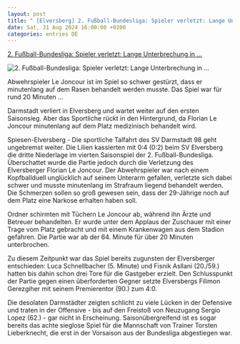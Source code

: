 ```yaml
---
layout: post
title: " [Elversberg] 2. Fußball-Bundesliga: Spieler verletzt: Lange Unterbrechung in ..."
date: Sat, 31 Aug 2024 16:00:00 +0200
categories: entries DE
---
```

[2. Fußball-Bundesliga: Spieler verletzt: Lange Unterbrechung in ...](https://www.mz.de/panorama/spieler-verletzt-lange-unterbrechung-in-elversberg-3908312)

![2. Fußball-Bundesliga: Spieler verletzt: Lange Unterbrechung in ...](https://bmg-images.forward-publishing.io/2024/08/31/308cfe5d-19a6-4121-a374-a6384dd1d79d.jpeg?rect=0%2C128%2C2048%2C1152&w=1024)

Abwehrspieler Le Joncour ist im Spiel so schwer gestürzt, dass er minutenlang auf dem Rasen behandelt werden musste. Das Spiel war für rund 20 Minuten ...

Darmstadt verliert in Elversberg und wartet weiter auf den ersten Saisonsieg. Aber das Sportliche rückt in den Hintergrund, da Florian Le Joncour minutenlang auf dem Platz medizinisch behandelt wird.

Spiesen-Elversberg - Die sportliche Talfahrt des SV Darmstadt 98 geht ungebremst weiter. Die Lilien kassierten mit 0:4 (0:2) beim SV Elversberg die dritte Niederlage im vierten Saisonspiel der 2. Fußball-Bundesliga. Überschattet wurde die Partie jedoch durch die Verletzung des Elversberger Florian Le Joncour. Der Abwehrspieler war nach einem Kopfballduell unglücklich auf seinem Unterarm gefallen, verletzte sich dabei schwer und musste minutenlang im Strafraum liegend behandelt werden. Die Schmerzen sollen so groß gewesen sein, dass der 29-Jährige noch auf dem Platz eine Narkose erhalten haben soll.

Ordner schirmten mit Tüchern Le Joncour ab, während ihn Ärzte und Betreuer behandelten. Er wurde unter dem Applaus der Zuschauer mit einer Trage vom Platz gebracht und mit einem Krankenwagen aus dem Stadion gefahren. Die Partie war ab der 64. Minute für über 20 Minuten unterbrochen.

Zu diesem Zeitpunkt war das Spiel bereits zugunsten der Elversberger entschieden: Luca Schnellbacher (5. Minute) und Fisnik Asllani (20./59.) hatten bis dahin schon drei Tore für die Gastgeber erzielt. Den Schlusspunkt der Partie gegen einen überforderten Gegner setzte Elversbergs Filimon Gerezgiher mit seinem Premierentor (90.) zum 4:0.

Die desolaten Darmstädter zeigten schlicht zu viele Lücken in der Defensive und traten in der Offensive - bis auf den Freistoß von Neuzugang Sergio Lopez (62.) - gar nicht in Erscheinung. Saisonübergreifend ist es sogar bereits das achte sieglose Spiel für die Mannschaft von Trainer Torsten Lieberknecht, die erst in der Vorsaison aus der Bundesliga abgestiegen war.

